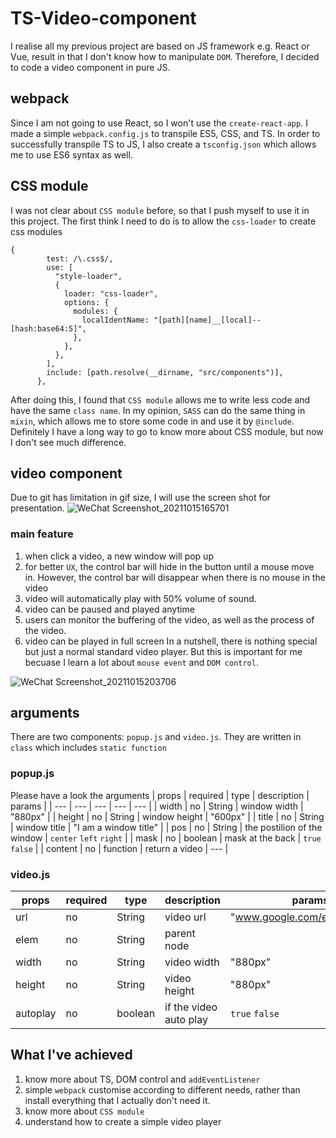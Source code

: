 # TS-Video-component

I realise all my previous project are based on JS framework e.g. React or Vue, result in that I don't know how to manipulate `DOM`. Therefore, I decided to code a video component in pure JS.

## webpack

Since I am not going to use React, so I won't use the `create-react-app`. I made a simple `webpack.config.js` to transpile ES5, CSS, and TS.
In order to successfully transpile TS to JS, I also create a `tsconfig.json` which allows me to use ES6 syntax as well.

## CSS module

I was not clear about `CSS module` before, so that I push myself to use it in this project. The first think I need to do is to allow the `css-loader` to create css modules

```
{
        test: /\.css$/,
        use: [
          "style-loader",
          {
            loader: "css-loader",
            options: {
              modules: {
                localIdentName: "[path][name]__[local]--[hash:base64:5]",
              },
            },
          },
        ],
        include: [path.resolve(__dirname, "src/components")],
      },
```

After doing this, I found that `CSS module` allows me to write less code and have the same `class name`. In my opinion, `SASS` can do the same thing in `mixin`, which allows me to store some code in and use it by `@include`. Definitely I have a long way to go to know more about CSS module, but now I don't see much difference.

## video component

Due to git has limitation in gif size, I will use the screen shot for presentation.
![WeChat Screenshot_20211015165701](https://user-images.githubusercontent.com/72715709/137439868-be66fabc-f0a4-4e2c-b06c-b36085d5d1f8.png)

### main feature

1. when click a video, a new window will pop up
2. for better `UX`, the control bar will hide in the button until a mouse move in. However, the control bar will disappear when there is no mouse in the video
3. video will automatically play with 50% volume of sound.
4. video can be paused and played anytime
5. users can monitor the buffering of the video, as well as the process of the video.
6. video can be played in full screen
   In a nutshell, there is nothing special but just a normal standard video player. But this is important for me becuase I learn a lot about `mouse event` and `DOM control`.

![WeChat Screenshot_20211015203706](https://user-images.githubusercontent.com/72715709/137466741-9fc3b402-eb37-4809-a79a-c23ca3884683.png)

## arguments

There are two components: `popup.js` and `video.js`. They are written in `class` which includes `static function`

### popup.js

Please have a look the arguments
| props | required | type | description | params |
| --- | --- | --- | --- | --- |
| width | no | String | window width | "880px" |
| height | no | String | window height | "600px" |
| title | no | String | window title | "I am a window title" |
| pos | no | String | the postilion of the window | `center` `left` `right` |
| mask | no | boolean | mask at the back | `true` `false` |
| content | no | function | return a video | --- |

### video.js
| props | required | type | description | params |
| --- | --- | --- | --- | --- |
| url | no | String | video url | "www.google.com/example.mp4" |
| elem | no | String | parent node | <div></div> |
| width | no | String | video width | "880px" |
| height | no | String | video height | "880px" |
| autoplay | no | boolean | if the video auto play | `true` `false` |

## What I've achieved

1. know more about TS, DOM control and `addEventListener`
2. simple `webpack` customise according to different needs, rather than install everything that I actually don't need it.
3. know more about `CSS module`
4. understand how to create a simple video player
